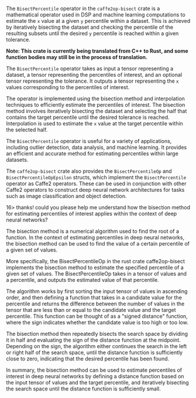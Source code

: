 The `BisectPercentile` operator in the
`caffe2op-bisect` crate is a mathematical operator
used in DSP and machine learning computations to
estimate the `x` value at a given `y` percentile
within a dataset. This is achieved by iteratively
bisecting the dataset and checking the percentile
of the resulting subsets until the desired `y`
percentile is reached within a given tolerance.

**Note: This crate is currently being translated from C++ to Rust, and some function bodies may still be in the process of translation.**

The `BisectPercentile` operator takes as input
a tensor representing a dataset, a tensor
representing the percentiles of interest, and an
optional tensor representing the tolerance. It
outputs a tensor representing the `x` values
corresponding to the percentiles of interest.

The operator is implemented using the bisection
method and interpolation techniques to efficiently
estimate the percentiles of interest. The
bisection method involves iteratively bisecting
the dataset and selecting the half that contains
the target percentile until the desired tolerance
is reached. Interpolation is used to estimate the
`x` value at the target percentile within the
selected half.

The `BisectPercentile` operator is useful for
a variety of applications, including outlier
detection, data analysis, and machine learning. It
provides an efficient and accurate method for
estimating percentiles within large datasets.

The `caffe2op-bisect` crate also provides the
`BisectPercentileOp` and
`BisectPercentileOpEpsilon` structs, which
implement the `BisectPercentile` operator as
Caffe2 operators. These can be used in conjunction
with other Caffe2 operators to construct deep
neural network architectures for tasks such as
image classification and object detection.

16> thanks! could you please help me understand
how the bisection method for estimating
percentiles of interest applies within the context
of deep neural networks?

The bisection method is a numerical algorithm used
to find the root of a function. In the context of
estimating percentiles in deep neural networks,
the bisection method can be used to find the value
of a certain percentile of a given set of values.

More specifically, the BisectPercentileOp in the
rust crate caffe2op-bisect implements the
bisection method to estimate the specified
percentile of a given set of values. The
BisectPercentileOp takes in a tensor of values and
a percentile, and outputs the estimated value of
that percentile.

The algorithm works by first sorting the input
tensor of values in ascending order, and then
defining a function that takes in a candidate
value for the percentile and returns the
difference between the number of values in the
tensor that are less than or equal to the
candidate value and the target percentile. This
function can be thought of as a "signed distance"
function, where the sign indicates whether the
candidate value is too high or too low.

The bisection method then repeatedly bisects the
search space by dividing it in half and evaluating
the sign of the distance function at the
midpoint. Depending on the sign, the algorithm
either continues the search in the left or right
half of the search space, until the distance
function is sufficiently close to zero, indicating
that the desired percentile has been found.

In summary, the bisection method can be used to
estimate percentiles of interest in deep neural
networks by defining a distance function based on
the input tensor of values and the target
percentile, and iteratively bisecting the search
space until the distance function is sufficiently
small.
